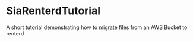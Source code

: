 # SiaRenterdTutorial
A short tutorial demonstrating how to migrate files from an AWS Bucket to renterd
